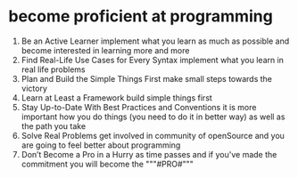 # become proficient at programming


1. Be an Active Learner
	implement what you learn as much as possible and become interested in learning more and more
2. Find Real-Life Use Cases for Every Syntax
	implement what you learn in real life problems
3. Plan and Build the Simple Things First
	make small steps towards the victory
4. Learn at Least a Framework
	build simple things first
5. Stay Up-to-Date With Best Practices and Conventions
	it is more important how you do things (you need to do it in better way) as well as the path you take
6. Solve Real Problems
	get involved in community of openSource and you are going to feel better about programming
7. Don’t Become a Pro in a Hurry
	as time passes and if you've made the commitment you will become the """#PRO#"""

